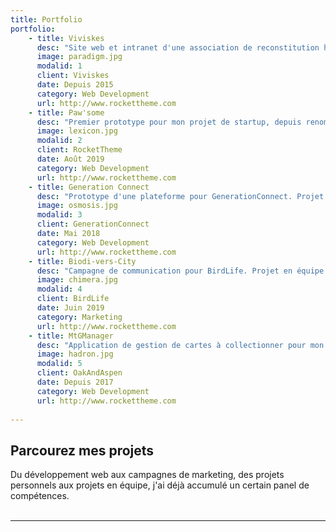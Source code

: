 ```yaml
---
title: Portfolio
portfolio:
    - title: Viviskes
      desc: "Site web et intranet d'une association de reconstitution historique celte"
      image: paradigm.jpg
      modalid: 1
      client: Viviskes
      date: Depuis 2015
      category: Web Development
      url: http://www.rockettheme.com
    - title: Paw'some
      desc: "Premier prototype pour mon projet de startup, depuis renommé Pup'herd"
      image: lexicon.jpg
      modalid: 2
      client: RocketTheme
      date: Août 2019
      category: Web Development
      url: http://www.rockettheme.com
    - title: Generation Connect
      desc: "Prototype d'une plateforme pour GenerationConnect. Projet en équipe effectué dans le cadre de mes études."
      image: osmosis.jpg
      modalid: 3
      client: GenerationConnect
      date: Mai 2018
      category: Web Development
      url: http://www.rockettheme.com
    - title: Biodi-vers-City
      desc: "Campagne de communication pour BirdLife. Projet en équipe effectué dans le cadre de mes études."
      image: chimera.jpg
      modalid: 4
      client: BirdLife
      date: Juin 2019
      category: Marketing
      url: http://www.rockettheme.com
    - title: MtGManager
      desc: "Application de gestion de cartes à collectionner pour mon usage personnel."
      image: hadron.jpg
      modalid: 5
      client: OakAndAspen
      date: Depuis 2017
      category: Web Development
      url: http://www.rockettheme.com
      
---
```

## Parcourez mes projets
Du développement web aux campagnes de marketing, des projets personnels aux projets en équipe, j'ai déjà accumulé un certain panel de compétences.
<br /><br />

___
